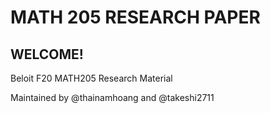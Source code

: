 # MATH 205 RESEARCH PAPER

## WELCOME!

Beloit F20 MATH205 Research Material

Maintained by @thainamhoang and @takeshi2711
